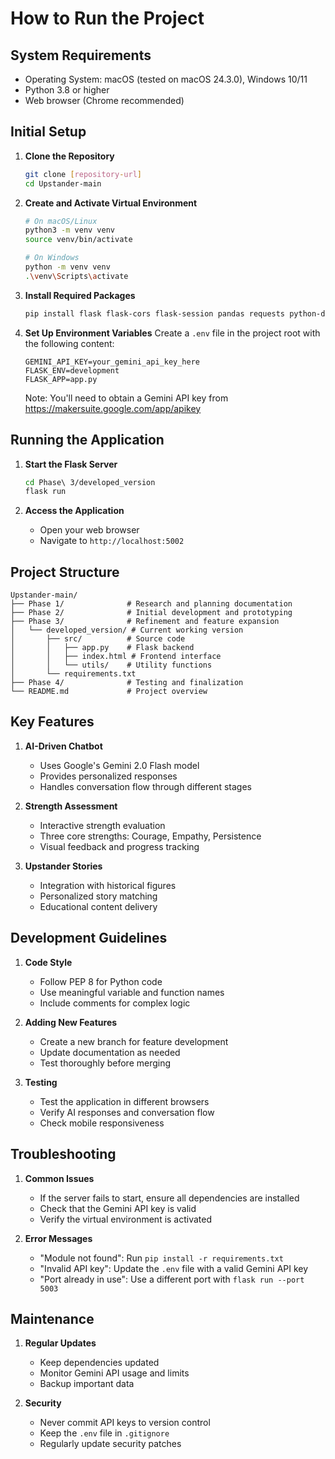 # How to Run the Project

## System Requirements
- Operating System: macOS (tested on macOS 24.3.0), Windows 10/11
- Python 3.8 or higher
- Web browser (Chrome recommended)

## Initial Setup

1. **Clone the Repository**
   ```bash
   git clone [repository-url]
   cd Upstander-main
   ```

2. **Create and Activate Virtual Environment**
   ```bash
   # On macOS/Linux
   python3 -m venv venv
   source venv/bin/activate

   # On Windows
   python -m venv venv
   .\venv\Scripts\activate
   ```

3. **Install Required Packages**
   ```bash
   pip install flask flask-cors flask-session pandas requests python-dotenv google-generativeai
   ```

4. **Set Up Environment Variables**
   Create a `.env` file in the project root with the following content:
   ```
   GEMINI_API_KEY=your_gemini_api_key_here
   FLASK_ENV=development
   FLASK_APP=app.py
   ```

   Note: You'll need to obtain a Gemini API key from https://makersuite.google.com/app/apikey

## Running the Application

1. **Start the Flask Server**
   ```bash
   cd Phase\ 3/developed_version
   flask run
   ```

2. **Access the Application**
   - Open your web browser
   - Navigate to `http://localhost:5002`

## Project Structure

```
Upstander-main/
├── Phase 1/              # Research and planning documentation
├── Phase 2/              # Initial development and prototyping
├── Phase 3/              # Refinement and feature expansion
│   └── developed_version/ # Current working version
│       ├── src/          # Source code
│       │   ├── app.py    # Flask backend
│       │   ├── index.html # Frontend interface
│       │   └── utils/    # Utility functions
│       └── requirements.txt
├── Phase 4/              # Testing and finalization
└── README.md             # Project overview
```

## Key Features

1. **AI-Driven Chatbot**
   - Uses Google's Gemini 2.0 Flash model
   - Provides personalized responses
   - Handles conversation flow through different stages

2. **Strength Assessment**
   - Interactive strength evaluation
   - Three core strengths: Courage, Empathy, Persistence
   - Visual feedback and progress tracking

3. **Upstander Stories**
   - Integration with historical figures
   - Personalized story matching
   - Educational content delivery

## Development Guidelines

1. **Code Style**
   - Follow PEP 8 for Python code
   - Use meaningful variable and function names
   - Include comments for complex logic

2. **Adding New Features**
   - Create a new branch for feature development
   - Update documentation as needed
   - Test thoroughly before merging

3. **Testing**
   - Test the application in different browsers
   - Verify AI responses and conversation flow
   - Check mobile responsiveness

## Troubleshooting

1. **Common Issues**
   - If the server fails to start, ensure all dependencies are installed
   - Check that the Gemini API key is valid
   - Verify the virtual environment is activated

2. **Error Messages**
   - "Module not found": Run `pip install -r requirements.txt`
   - "Invalid API key": Update the `.env` file with a valid Gemini API key
   - "Port already in use": Use a different port with `flask run --port 5003`

## Maintenance

1. **Regular Updates**
   - Keep dependencies updated
   - Monitor Gemini API usage and limits
   - Backup important data

2. **Security**
   - Never commit API keys to version control
   - Keep the `.env` file in `.gitignore`
   - Regularly update security patches


